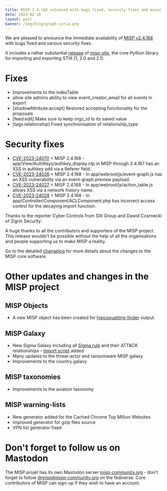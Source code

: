 ```yaml
---
title: MISP 2.4.168 released with bugs fixed, security fixes and major improvements in STIX support. 
date: 2023-02-16
layout: post
banner: /img/blog/graph-syria.png 
---
```


We are pleased to announce the immediate availability of [MISP v2.4.168](https://github.com/MISP/MISP/releases/tag/v2.4.168) with bugs fixed and various security fixes.

It includes a rather substantial [release](https://www.misp-project.org/Changelog-misp-stix.txt) of [misp-stix](https://github.com/MISP/misp-stix), the core Python library for importing and exporting STIX (1, 2.0 and 2.1).

# Fixes

- Improvements to the indexTable
- allow site admins ability to view event_creator_email for all events in export
- [shadowAttribute:accept] Restored accepting functionality for the proposals
- [feed:edit] Make sure to keep orgc_id to its saved value
- [tags:relationship] Fixed synchronisation of relationship_type

# Security fixes

- [CVE-2023-24070](https://cvepremium.circl.lu/cve/CVE-2023-24070) < MISP 2.4.168 - app/View/AuthKeys/authkey_display.ctp in MISP through 2.4.167 has an XSS in authkey add via a Referer field.
- [CVE-2023-24026](https://cvepremium.circl.lu/cve/CVE-2023-24026) < MISP 2.4.168 - In app/webroot/js/event-graph.js has an XSS vulnerability via an event-graph preview payload.
- [CVE-2023-24027](https://cvepremium.circl.lu/cve/CVE-2023-24027) < MISP 2.4.168 - In app/webroot/js/action_table.js allows XSS via a network history name.
- [CVE-2023-24028](https://cvepremium.circl.lu/cve/CVE-2023-24028) < MISP 2.4.168 - In app/Controller/Component/ACLComponent.php has incorrect access control for the decaying import function.

Thanks to the reporter Cyber Controls from SIX Group and Dawid Czarnecki of Zigrin Security.

A huge thanks to all the contributors and supporters of the MISP project. This release wouldn't be possible without the help of all the organisations and people supporting us to make MISP a reality.

Go to the detailed [changelog](https://www.misp-project.org/Changelog.txt) for more details about the changes to the MISP core software.

# Other updates and changes in the MISP project

## MISP Objects

- A new MISP object has been created for [typosquatting-finder](https://typosquatting-finder.circl.lu/) output.

## MISP Galaxy

- New Sigma Galaxy including all [Sigma rule](https://github.com/MISP/misp-galaxy/blob/main/clusters/sigma-rules.json) and their ATT&CK relationships - [import script](https://github.com/MISP/misp-galaxy/blob/main/tools/sigma/sigma-to-galaxy.py) added
- Many updates to the threat-actor and ransomware MISP galaxy
- Improvements to the country galaxy

## MISP taxonomies

- Improvements to the aviation taxonomy

## MISP warning-lists

- New generator added for the Cached Chrome Top Million Websites
- Improved generator for gzip files source
- VPN list generator fixed

# Don't forget to follow us on Mastodon

The MISP projet has its own Mastodon server [misp-community.org](https://misp-community.org/) - don't forget to follow @misp@misp-community.org on the fediverse. Core contributors of MISP can sign-up if they wish to have an account.

